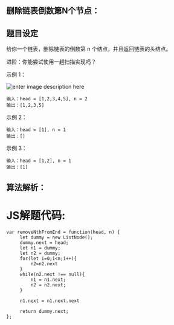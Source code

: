 ## 删除链表倒数第N个节点：

## 题目设定

给你一个链表，删除链表的倒数第 n 个结点，并且返回链表的头结点。

进阶：你能尝试使用一趟扫描实现吗？

示例 1：

![enter image description here](https://assets.leetcode.com/uploads/2020/10/03/remove_ex1.jpg)

```
输入：head = [1,2,3,4,5], n = 2
输出：[1,2,3,5]
```

示例 2：

```
输入：head = [1], n = 1
输出：[]
```

示例 3：

```
输入：head = [1,2], n = 1
输出：[1]
```

## 算法解析：


# JS解题代码:

```
var removeNthFromEnd = function(head, n) {
     let dummy = new ListNode();
     dummy.next = head;
     let n1 = dummy;
     let n2 = dummy;
     for(let i=0;i<n;i++){
         n2=n2.next
     }
     while(n2.next !== null){
         n1 = n1.next;
         n2 = n2.next;
     }

     n1.next = n1.next.next

     return dummy.next;
};
```